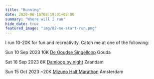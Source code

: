 ```yaml
---
title: "Running"
date: 2020-06-16T08:19:01+02:00
summary: "Where will I run"
hide_date: true
featured_image: "img/02-me-start-run.png"
---
```


I run 10-20K for fun and recreativity. Catch me at one of the following: 

Sun 10 Sep 2023 10K [De Goudse Singelloop](https://www.singelloop.nl) Gouda

Sat 16 Sep 2023 8K [Damloop by night](https://www.damloop.com/5-miles) Zaandam

Sun 15 Oct 2023 ~20K [Mizuno Half Marathon](https://www.tcsamsterdammarathon.eu/mizuno-half-marathon) Amsterdam 
